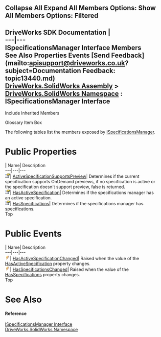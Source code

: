 Collapse All Expand All Members Options: Show All  Members Options: Filtered   
---  
DriveWorks SDK Documentation  |   
---|---  
ISpecificationsManager Interface Members   
See Also Properties Events [Send Feedback](mailto:apisupport@driveworks.co.uk?subject=Documentation Feedback: topic13440.md)  
[DriveWorks.SolidWorks Assembly](topic13342.md) > [DriveWorks.SolidWorks Namespace](topic13345.md) : ISpecificationsManager Interface  
---  
  
Include Inherited Members    


Glossary Item Box

The following tables list the members exposed by [ISpecificationsManager](topic13440.md).

# Public Properties

| Name| Description  
---|---|---  
![ Property](dotnetimages/Property.gif)| [ActiveSpecificationSupportsPreview](topic13445.md)| Determines if the current specification supports OnDemand previews, if no specification is active or the specification doesn't support preview, false is returned.   
![ Property](dotnetimages/Property.gif)| [HasActiveSpecification](topic13446.md)| Determines if the specifications manager has an active specification.   
![ Property](dotnetimages/Property.gif)| [HasSpecifications](topic13447.md)| Determines if the specifications manager has specifications.   
Top

# Public Events

| Name| Description  
---|---|---  
![ Event](dotnetimages/Event.gif)| [HasActiveSpecificationChanged](topic13448.md)| Raised when the value of the [HasActiveSpecification](topic13446.md) property changes.   
![ Event](dotnetimages/Event.gif)| [HasSpecificationsChanged](topic13449.md)| Raised when the value of the [HasSpecifications](topic13447.md) property changes.   
Top

# See Also

#### Reference

[ISpecificationsManager Interface](topic13440.md)   
[DriveWorks.SolidWorks Namespace](topic13345.md)


